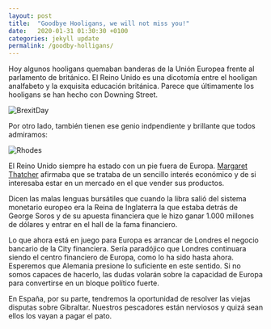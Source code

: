 ```yaml
---
layout: post
title:  "Goodbye Hooligans, we will not miss you!"
date:   2020-01-31 01:30:30 +0100
categories: jekyll update
permalink: /goodby-holligans/
---
```



Hoy algunos hooligans quemaban banderas de la Unión Europea frente al parlamento de británico. El Reino Unido es una dicotomía entre el hooligan analfabeto y la exquisita educación británica. Parece que últimamente los hooligans se han hecho con Downing Street.

<img src="../assets/images/2020/01/20200103f1.jpg" alt="BrexitDay">

Por otro lado, también tienen ese genio indpendiente y brillante que todos admiramos:

<img src="../assets/images/2020/01/20200103f2.jpg" alt="Rhodes">

El Reino Unido siempre ha estado con un pie fuera de Europa. [Margaret Thatcher]( https://elpais.com/diario/2002/03/19/ultima/1016492401_850215.html) afirmaba que se trataba de un sencillo interés económico y de si interesaba estar en un mercado en el que vender sus productos.

Dicen las malas lenguas bursátiles que cuando la libra salió del sistema monetario europeo era la Reina de Inglaterra la que estaba detrás de George Soros y de su apuesta financiera que le hizo ganar 1.000 millones de dólares y entrar en el hall de la fama financiero.

Lo que ahora está en juego para Europa es arrancar de Londres el negocio bancario de la City financiera. Sería paradójico que Londres continuara siendo el centro financiero de Europa, como lo ha sido hasta ahora. Esperemos que Alemania presione lo suficiente en este sentido. Si no somos capaces de hacerlo, las dudas volarán sobre la capacidad de Europa para convertirse en un bloque político fuerte.

En España, por su parte, tendremos la oportunidad de resolver las viejas disputas sobre Gibraltar. Nuestros pescadores están nerviosos y quizá sean ellos los vayan a pagar el pato.
